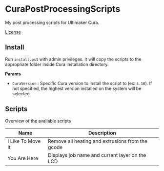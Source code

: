 # CuraPostProcessingScripts

My post processing scripts for Ultimaker Cura. 

[License](LICENSE)

## Install

Run `install.ps1` with admin privileges. 
It will copy the scripts to the appropriate folder inside Cura installation directory.

**Params**

- `CuraVersion` : Specific Cura version to install the script to (ex: `4.10`). If not specified, the highest version installed on the system will be selected.

## Scripts

Overview of the available scripts

Name  | Description
---------|----------
I Like To Move It | Remove all heating and extrusions from the gcode
You Are Here | Displays job name and current layer on the LCD
